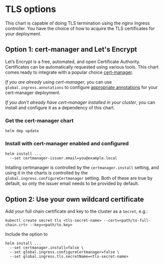 # TLS options

This chart is capable of doing TLS termination using the nginx Ingress controller. You have the choice of how to
acquire the TLS certificates for your deployment.

## Option 1: cert-manager and Let's Encrypt

Let’s Encrypt is a free, automated, and open Certificate Authority. Certificates can be automatically requested
using various tools. This chart comes ready to integrate with a popular choice [cert-manager](https://github.com/jetstack/cert-manager).

*If you are already using cert-manager*, you can use `global.ingress.annotations` to configure [appropriate annotations](https://github.com/jetstack/cert-manager/blob/master/docs/user-guides/ingress-shim.md) for your cert-manager deployment.

*If you don't already have cert-manager installed in your cluster*, you can install and configure it as a dependency of this chart.

### Get the cert-manager chart

```
helm dep update
```

### Install with cert-manager enabled and configured

```
helm install ...
  --set certmanager-issuer.email=you@example.local
```

Intalling certmanager is controlled by the `certmanager.install` setting, and using it in the charts is controlled by the
`global.ingress.configureCertmanager` setting. Both of these are true by default, so only the issuer email needs to be
provided by default.

## Option 2: Use your own wildcard certificate

Add your full chain certificate and key to the cluster as a `Secret`, e.g.:

```
kubectl create secret tls <tls-secret-name> --cert=<path/to-full-chain.crt> --key=<path/to.key>
```

Include the option to
```
helm install ...
  --set certmanager.install=false \
  --set global.ingress.configureCertmanager=false \
  --set global.ingress.tls.secretName=<tls-secret-name>
```
